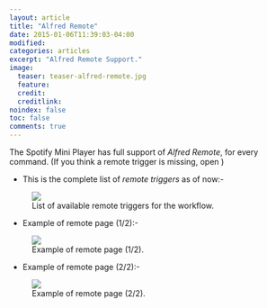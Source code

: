 ```yaml
---
layout: article
title: "Alfred Remote"
date: 2015-01-06T11:39:03-04:00
modified:
categories: articles
excerpt: "Alfred Remote Support."
image:
  teaser: teaser-alfred-remote.jpg
  feature:
  credit: 
  creditlink:
noindex: false
toc: false
comments: true
---
```


The Spotify Mini Player has full support of _Alfred Remote_, for every command. (If you think a remote trigger is missing, open )

* This is the complete list of _remote triggers_ as of now:-

<figure>
	<img src="{{ site.url }}/images/alfred-remote1.jpg"></a>
	<figcaption>List of available remote triggers for the workflow.</figcaption>
</figure>

* Example of remote page (1/2):-

<figure>
	<img src="{{ site.url }}/images/alfred-remote2.jpg"></a>
	<figcaption>Example of remote page (1/2).</figcaption>
</figure>

* Example of remote page (2/2):-

<figure>
	<img src="{{ site.url }}/images/alfred-remote3.jpg"></a>
	<figcaption>Example of remote page (2/2).</figcaption>
</figure>

